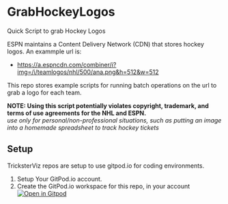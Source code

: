 # GrabHockeyLogos
Quick Script to grab Hockey Logos


ESPN maintains a Content Delivery Network (CDN) that stores hockey logos.  An exammple url is:
- https://a.espncdn.com/combiner/i?img=/i/teamlogos/nhl/500/ana.png&h=512&w=512

This repo stores example scripts for running batch operations on the url to grab a logo for each team.

**NOTE: Using this script potentially violates copyright, trademark, and terms of use agreements for the NHL and ESPN.**  
*use only for personal/non-professional situations, such as putting an image into a homemade spreadsheet to track hockey tickets*

## Setup
TricksterViz repos are setup to use gitpod.io for coding environments.

1) Setup Your GitPod.io account.
2) Create the GitPod.io workspace for this repo, in your account
[![Open in Gitpod](https://gitpod.io/button/open-in-gitpod.svg)](https://gitpod.io/#https://github.com/TricksterViz/GrabHockeyLogos)